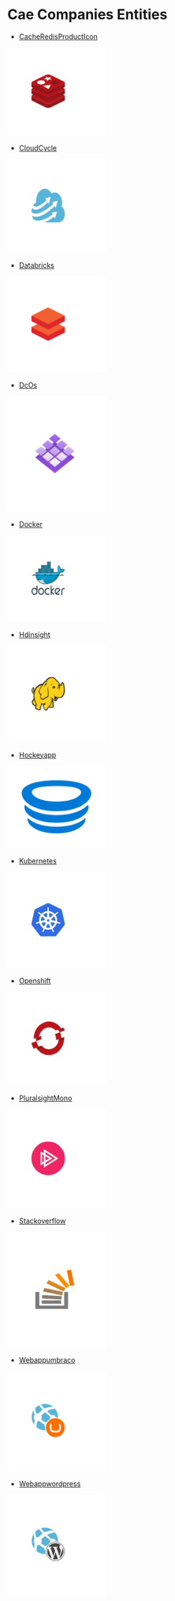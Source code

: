 # Cae Companies Entities


- [CacheRedisProductIcon](./cache-redis-product-icon.md)  
<img src="./cache-redis-product-icon.png" width="200"/>

- [CloudCycle](./cloud-cycle.md)  
<img src="./cloud-cycle.png" width="200"/>

- [Databricks](./databricks.md)  
<img src="./databricks.png" width="200"/>

- [DcOs](./dc-os.md)  
<img src="./dc-os.png" width="200"/>

- [Docker](./docker.md)  
<img src="./docker.png" width="200"/>

- [Hdinsight](./hdinsight.md)  
<img src="./hdinsight.png" width="200"/>

- [Hockeyapp](./hockeyapp.md)  
<img src="./hockeyapp.png" width="200"/>

- [Kubernetes](./kubernetes.md)  
<img src="./kubernetes.png" width="200"/>

- [Openshift](./openshift.md)  
<img src="./openshift.png" width="200"/>

- [PluralsightMono](./pluralsight-mono.md)  
<img src="./pluralsight-mono.png" width="200"/>

- [Stackoverflow](./stackoverflow.md)  
<img src="./stackoverflow.png" width="200"/>

- [Webappumbraco](./webappumbraco.md)  
<img src="./webappumbraco.png" width="200"/>

- [Webappwordpress](./webappwordpress.md)  
<img src="./webappwordpress.png" width="200"/>
